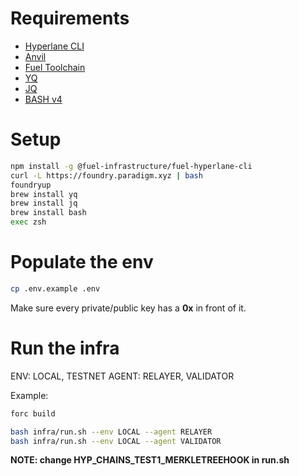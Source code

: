 # Requirements

- [Hyperlane CLI](www.example.com)
- [Anvil](www.example.com)
- [Fuel Toolchain](www.example.com)
- [YQ](www.example.com)
- [JQ](www.example.com)
- [BASH v4](www.example.com)

# Setup

```bash
npm install -g @fuel-infrastructure/fuel-hyperlane-cli
curl -L https://foundry.paradigm.xyz | bash
foundryup
brew install yq
brew install jq
brew install bash
exec zsh
```

# Populate the env

```bash
cp .env.example .env
```

Make sure every private/public key has a **0x** in front of it.

# Run the infra

ENV: LOCAL, TESTNET
AGENT: RELAYER, VALIDATOR

Example:

```bash
forc build

bash infra/run.sh --env LOCAL --agent RELAYER
bash infra/run.sh --env LOCAL --agent VALIDATOR
```

**NOTE: change HYP_CHAINS_TEST1_MERKLETREEHOOK in run.sh**
